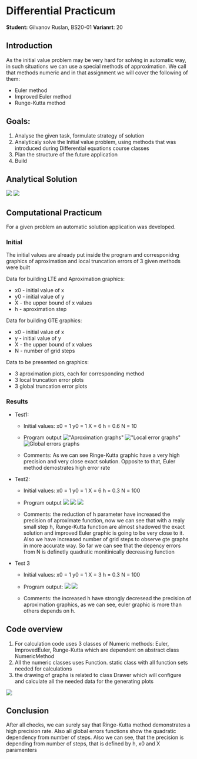 # Differential Practicum

**Student:** Gilvanov Ruslan, BS20-01
**Varianrt**: 20


## Introduction
As the initial value problem may be very hard for solving in automatic way, in such situations we can use a special methods of approximation. We call that methods numeric and in that assignment we will cover the following of them:
- Euler method
- Improved Euler method
- Runge-Kutta method
    
## Goals:
 1. Analyse the given task, formulate strategy of solution 
 2. Analyticaly solve the Initial value problem, using methods that was introduced during Differential equations course classes
 3. Plan the structure of the future application
 4. Build 


## Analytical Solution
![](https://i.imgur.com/PY9LlwS.jpg)
![](https://i.imgur.com/WtRb7ZU.jpg)


## Computational Practicum

For a given problem an automatic solution application was developed.

### Initial
The initial values are already put inside the program and corresponidng graphics of aproximation and local truncation errors of 3 given methods were built

Data for building LTE and Aproximation graphics:
- x0 - initial value of x
- y0 - initial value of y
- X - the upper bound of x values
- h - aproximation step

Data for building GTE graphics:
- x0 - initial value of x
- y - initial value of y
- X - the upper bound of x values
- N - number of grid steps

Data to be presented on graphics:
- 3 aproximation plots, each for corresponding method
- 3 local truncation error plots
- 3 global truncation error plots

### Results 

- Test1:
    * Initial values:
        x0 = 1
        y0 = 1
        X = 6
        h = 0.6
        N = 10
    * Program output
    !["Aproximation graphs"](https://i.imgur.com/BOUHDHB.png)
    !["Local error graphs"](https://i.imgur.com/zxkmx1I.png)
    ![Global errors graphs](https://i.imgur.com/mx4xrO8.png)

    * Comments: As we can see Ringe-Kutta graphic have a very high precision and very close exact solution. Opposite to that, Euler method demostrates high error rate

- Test2:
    * Initial values:
        x0 = 1
        y0 = 1
        X = 6
        h = 0.3
        N = 100
    * Program output
    ![](https://i.imgur.com/Grk9ViH.png)
    ![](https://i.imgur.com/qhpSeiQ.png)
    ![](https://i.imgur.com/HmDm8B0.png)

 

    * Comments: the reduction of h parameter have increased the precision of aproximate function, now we can see that with a realy small step h, Runge-Kutta function are almost shadowed the exact solution and improved Euler graphic is going to be very close to it. Also we have increased number of grid steps to observe gte graphs in more accurate way. So far we can see that the depency errors from N is definetly quadratic monitinically decreasing function 

- Test 3
    * Initial values:
        x0 = 1
        y0 = 1
        X = 3
        h = 0.3
        N = 100
    * Program output:
        ![](https://i.imgur.com/CCUbOt0.png)
        ![](https://i.imgur.com/JbmVLBx.png)
        
    * Comments: the increased h have strongly decresead the precision of aproximation graphics, as we can see, euler graphic is more  than others depends on h.


## Code overview
1. For calculation code uses 3 classes of Numeric methods: Euler, ImprovedEuler, Runge-Kutta which are dependent on abstract class NumericMethod
2. All the numeric classes uses Function. static class with all function sets needed for calculations
3. the drawing of graphs is related to class Drawer which will configure and calculate all the needed data for the generating plots

![](https://i.imgur.com/rGV8alr.png)


## Conclusion
After all checks, we can surely say that Ringe-Kutta method demonstrates a high precision rate. Also all global errors functions show the quadratic dependency from number of steps. Also we can see, that the precision is depending from number of steps, that is defined by h, x0 and X paramenters
